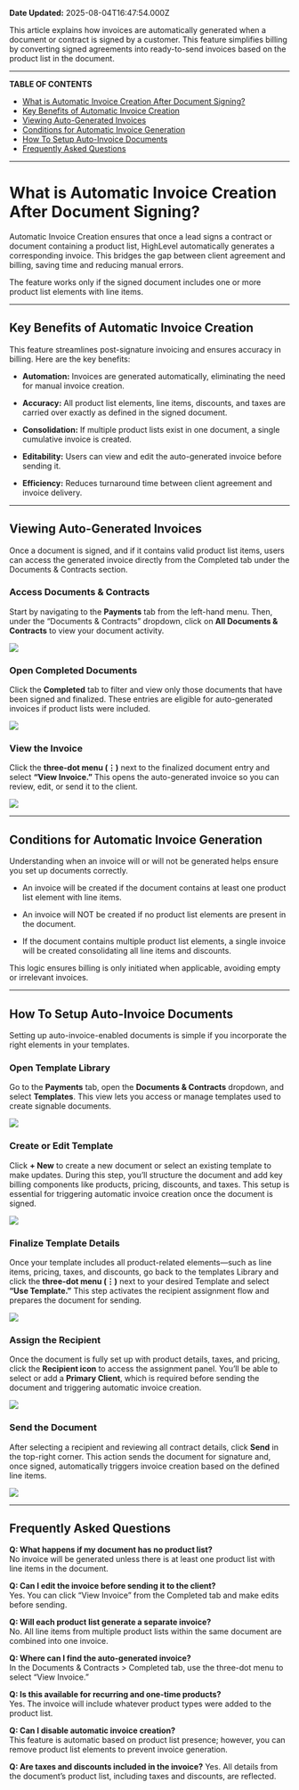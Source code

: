 **Date Updated:** 2025-08-04T16:47:54.000Z

This article explains how invoices are automatically generated when a document or contract is signed by a customer. This feature simplifies billing by converting signed agreements into ready-to-send invoices based on the product list in the document.

---

**TABLE OF CONTENTS**

* [What is Automatic Invoice Creation After Document Signing?](#%E2%80%8B%E2%80%8BWhat-is-Automatic-Invoice-Creation-After-Document-Signing?)
* [Key Benefits of Automatic Invoice Creation](#Key-Benefits-of-Automatic-Invoice-Creation)
* [Viewing Auto-Generated Invoices](#Viewing-Auto-Generated-Invoices)
* [Conditions for Automatic Invoice Generation](#Conditions-for-Automatic-Invoice-Generation)
* [How To Setup Auto-Invoice Documents](#How-To-Setup-Auto-Invoice-Documents)
* [Frequently Asked Questions](#Frequently-Asked-Questions)

---

# **What is Automatic Invoice Creation After Document Signing?**

  
Automatic Invoice Creation ensures that once a lead signs a contract or document containing a product list, HighLevel automatically generates a corresponding invoice. This bridges the gap between client agreement and billing, saving time and reducing manual errors.

  
The feature works only if the signed document includes one or more product list elements with line items.

---

## **Key Benefits of Automatic Invoice Creation**

  
This feature streamlines post-signature invoicing and ensures accuracy in billing. Here are the key benefits:

  
* **Automation:** Invoices are generated automatically, eliminating the need for manual invoice creation.

  
* **Accuracy:** All product list elements, line items, discounts, and taxes are carried over exactly as defined in the signed document.

  
* **Consolidation:** If multiple product lists exist in one document, a single cumulative invoice is created.

  
* **Editability:** Users can view and edit the auto-generated invoice before sending it.

  
* **Efficiency:** Reduces turnaround time between client agreement and invoice delivery.

---

## **Viewing Auto-Generated Invoices**

  
Once a document is signed, and if it contains valid product list items, users can access the generated invoice directly from the Completed tab under the Documents & Contracts section.

  
### **Access Documents & Contracts**

  
Start by navigating to the **Payments** tab from the left-hand menu. Then, under the “Documents & Contracts” dropdown, click on **All Documents & Contracts** to view your document activity.

  
![](https://s3.amazonaws.com/cdn.freshdesk.com/data/helpdesk/attachments/production/155050877565/original/mWOzV56y7yCovA6aHI0R390r7jelkZySFA.png?1754303345)
  
  
### **Open Completed Documents**

  
Click the **Completed** tab to filter and view only those documents that have been signed and finalized. These entries are eligible for auto-generated invoices if product lists were included.

  
![](https://s3.amazonaws.com/cdn.freshdesk.com/data/helpdesk/attachments/production/155050877616/original/cCZgSOmeGwXPQZ1Fv942XiH910fu0K7rEQ.png?1754303380)
  
  
### **View the Invoice**

  
Click the **three-dot menu (⋮)** next to the finalized document entry and select **“View Invoice.”** This opens the auto-generated invoice so you can review, edit, or send it to the client.

  
![](https://s3.amazonaws.com/cdn.freshdesk.com/data/helpdesk/attachments/production/155050877701/original/AeiVh7JIU7oMwS4AI1v4l5jrGGHr0NlwXg.png?1754303421)

---

## **Conditions for Automatic Invoice Generation**

  
Understanding when an invoice will or will not be generated helps ensure you set up documents correctly.

  
* An invoice will be created if the document contains at least one product list element with line items.

  
* An invoice will NOT be created if no product list elements are present in the document.

  
* If the document contains multiple product list elements, a single invoice will be created consolidating all line items and discounts.

  
This logic ensures billing is only initiated when applicable, avoiding empty or irrelevant invoices.

---

## **How To Setup Auto-Invoice Documents**

  
Setting up auto-invoice-enabled documents is simple if you incorporate the right elements in your templates.

  
### **Open Template Library**

  
Go to the **Payments** tab, open the **Documents & Contracts** dropdown, and select **Templates**. This view lets you access or manage templates used to create signable documents.

  
![](https://s3.amazonaws.com/cdn.freshdesk.com/data/helpdesk/attachments/production/155050879902/original/cN6qbecPz_FDu4GOCS7z9xAmxaThyvc06w.png?1754305159)
  
  
### **Create or Edit Template**

  
Click **\+ New** to create a new document or select an existing template to make updates. During this step, you’ll structure the document and add key billing components like products, pricing, discounts, and taxes. This setup is essential for triggering automatic invoice creation once the document is signed.

  
![](https://s3.amazonaws.com/cdn.freshdesk.com/data/helpdesk/attachments/production/155050879949/original/HGOQw5xVI4xWle02ns4w4q-Zji5DaERntg.png?1754305213)
  
  
### **Finalize Template Details**

  
Once your template includes all product-related elements—such as line items, pricing, taxes, and discounts, go back to the templates Library and click the **three-dot menu (⋮)** next to your desired Template and select **“Use Template.”** This step activates the recipient assignment flow and prepares the document for sending.

  
![](https://s3.amazonaws.com/cdn.freshdesk.com/data/helpdesk/attachments/production/155050880483/original/xezGrYtIFATWWX3zRpfAqjvAg7SAPTROBw.png?1754305617)
  
  
### **Assign the Recipient**

  
Once the document is fully set up with product details, taxes, and pricing, click the **Recipient icon** to access the assignment panel. You’ll be able to select or add a **Primary Client**, which is required before sending the document and triggering automatic invoice creation.

  
![](https://s3.amazonaws.com/cdn.freshdesk.com/data/helpdesk/attachments/production/155050880994/original/oVOoSpIB-k_8dCQGYUsKKQMzYa1FDaFSmQ.png?1754306011)
  
  
### **Send the Document**

  
After selecting a recipient and reviewing all contract details, click **Send** in the top-right corner. This action sends the document for signature and, once signed, automatically triggers invoice creation based on the defined line items.

  
![](https://s3.amazonaws.com/cdn.freshdesk.com/data/helpdesk/attachments/production/155050881039/original/mr-O572_MfiTdV_s1QN--g0-X1fKHhV3fg.png?1754306063)

---

## **Frequently Asked Questions**

  
**Q: What happens if my document has no product list?**  
No invoice will be generated unless there is at least one product list with line items in the document.

  
**Q: Can I edit the invoice before sending it to the client?**  
Yes. You can click “View Invoice” from the Completed tab and make edits before sending.

  
**Q: Will each product list generate a separate invoice?**  
No. All line items from multiple product lists within the same document are combined into one invoice.

  
**Q: Where can I find the auto-generated invoice?**  
In the Documents & Contracts > Completed tab, use the three-dot menu to select “View Invoice.”

  
**Q: Is this available for recurring and one-time products?**  
Yes. The invoice will include whatever product types were added to the product list.

  
**Q: Can I disable automatic invoice creation?**  
This feature is automatic based on product list presence; however, you can remove product list elements to prevent invoice generation.

  
**Q: Are taxes and discounts included in the invoice?** 
Yes. All details from the document’s product list, including taxes and discounts, are reflected.